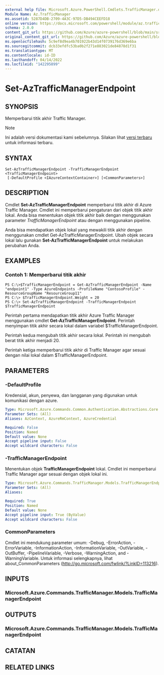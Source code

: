 ```yaml
---
external help file: Microsoft.Azure.PowerShell.Cmdlets.TrafficManager.dll-Help.xml
Module Name: Az.TrafficManager
ms.assetid: 5287D4DB-2709-4A3C-97D5-DB494CEEFD18
online version: https://docs.microsoft.com/powershell/module/az.trafficmanager/set-aztrafficmanagerendpoint
schema: 2.0.0
content_git_url: https://github.com/Azure/azure-powershell/blob/main/src/TrafficManager/TrafficManager/help/Set-AzTrafficManagerEndpoint.md
original_content_git_url: https://github.com/Azure/azure-powershell/blob/main/src/TrafficManager/TrafficManager/help/Set-AzTrafficManagerEndpoint.md
ms.openlocfilehash: 5c9ef8d9ea4b701922b43d14f0739176d369e6ba
ms.sourcegitcommit: dcb33efdfc53ba0b2f271e883021de84878d1f31
ms.translationtype: MT
ms.contentlocale: id-ID
ms.lasthandoff: 04/14/2022
ms.locfileid: "142295899"
---
```

# Set-AzTrafficManagerEndpoint

## SYNOPSIS
Memperbarui titik akhir Traffic Manager.

> [!NOTE]
>Ini adalah versi dokumentasi kami sebelumnya. Silakan lihat [versi terbaru](/powershell/module/az.trafficmanager/set-aztrafficmanagerendpoint) untuk informasi terbaru.

## SYNTAX

```
Set-AzTrafficManagerEndpoint -TrafficManagerEndpoint <TrafficManagerEndpoint>
 [-DefaultProfile <IAzureContextContainer>] [<CommonParameters>]
```

## DESCRIPTION
Cmdlet **Set-AzTrafficManagerEndpoint** memperbarui titik akhir di Azure Traffic Manager.
Cmdlet ini memperbarui pengaturan dari objek titik akhir lokal.
Anda bisa menentukan objek titik akhir baik dengan menggunakan parameter *TrafficManagerEndpoint* atau dengan menggunakan pipeline.

Anda bisa mendapatkan objek lokal yang mewakili titik akhir dengan menggunakan cmdlet Get-AzTrafficManagerEndpoint.
Ubah objek secara lokal lalu gunakan **Set-AzTrafficManagerEndpoint** untuk melakukan perubahan Anda.

## EXAMPLES

### Contoh 1: Memperbarui titik akhir
```
PS C:\>$TrafficManagerEndpoint = Get-AzTrafficManagerEndpoint -Name "endpoint1" -Type AzureEndpoints -ProfileName "ContosoProfile" -ResourceGroupName "ResourceGroup11"
PS C:\> $TrafficManagerEndpoint.Weight = 20
PS C:\> Set-AzTrafficManagerEndpoint -TrafficManagerEndpoint $TrafficManagerEndpoint
```

Perintah pertama mendapatkan titik akhir Azure Traffic Manager menggunakan cmdlet **Get-AzTrafficManagerEndpoint**.
Perintah menyimpan titik akhir secara lokal dalam variabel $TrafficManagerEndpoint.

Perintah kedua mengubah titik akhir secara lokal.
Perintah ini mengubah berat titik akhir menjadi 20.

Perintah ketiga memperbarui titik akhir di Traffic Manager agar sesuai dengan nilai lokal dalam $TrafficManagerEndpoint.

## PARAMETERS

### -DefaultProfile
Kredensial, akun, penyewa, dan langganan yang digunakan untuk komunikasi dengan azure.

```yaml
Type: Microsoft.Azure.Commands.Common.Authentication.Abstractions.Core.IAzureContextContainer
Parameter Sets: (All)
Aliases: AzContext, AzureRmContext, AzureCredential

Required: False
Position: Named
Default value: None
Accept pipeline input: False
Accept wildcard characters: False
```

### -TrafficManagerEndpoint
Menentukan objek **TrafficManagerEndpoint** lokal.
Cmdlet ini memperbarui Traffic Manager agar sesuai dengan objek lokal ini.

```yaml
Type: Microsoft.Azure.Commands.TrafficManager.Models.TrafficManagerEndpoint
Parameter Sets: (All)
Aliases:

Required: True
Position: Named
Default value: None
Accept pipeline input: True (ByValue)
Accept wildcard characters: False
```

### CommonParameters
Cmdlet ini mendukung parameter umum: -Debug, -ErrorAction, -ErrorVariable, -InformationAction, -InformationVariable, -OutVariable, -OutBuffer, -PipelineVariable, -Verbose, -WarningAction, and -WarningVariable. Untuk informasi selengkapnya, lihat about_CommonParameters (http://go.microsoft.com/fwlink/?LinkID=113216).

## INPUTS

### Microsoft.Azure.Commands.TrafficManager.Models.TrafficManagerEndpoint

## OUTPUTS

### Microsoft.Azure.Commands.TrafficManager.Models.TrafficManagerEndpoint

## CATATAN

## RELATED LINKS

